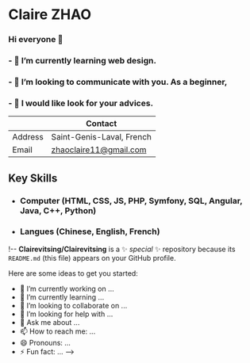 # Claire ZHAO

### Hi everyone 👋
### - 🌱 I’m currently learning web design.
### - 👯 I’m looking to communicate with you. As a beginner,
### - 🤔 I would like look for your advices.


|         |      Contact                |
|---------|-----------------------------|
| Address | Saint-Genis-Laval, French   |
| Email   | zhaoclaire11@gmail.com      |


## Key Skills
* ### Computer (HTML, CSS, JS, PHP, Symfony, SQL, Angular, Java, C++, Python)
* ### Langues (Chinese, English, French)




!--
**Clairevitsing/Clairevitsing** is a ✨ _special_ ✨ repository because its `README.md` (this file) appears on your GitHub profile.

Here are some ideas to get you started:

- 🔭 I’m currently working on ...
- 🌱 I’m currently learning ...
- 👯 I’m looking to collaborate on ...
- 🤔 I’m looking for help with ...
- 💬 Ask me about ...
- 📫 How to reach me: ...
- 😄 Pronouns: ...
- ⚡ Fun fact: ...
-->
